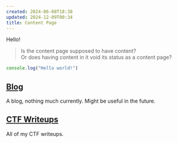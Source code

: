 ```yaml
---
created: 2024-06-08T18:38
updated: 2024-12-09T00:34
title: Content Page
---
```


Hello!

> Is the content page supposed to have content? \
> Or does having content in it void its status as a content page?

```js [src/index.js]
console.log("Hello world!")
```

## [Blog](/c/blog)
A blog, nothing much currently. Might be useful in the future.

## [CTF Writeups](/c/ctf)
All of my CTF writeups.
